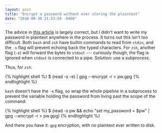 ```yaml
---
layout: post
title: "Encrypt a password without ever storing the plaintext"
date: "2016-09-30 21:53:59 -0400"
---
```


The advice in [this article][] is largely correct, but I didn't want to write my
password in plaintext anywhere in the process. It turns out this isn't too
difficult. Both `bash` and `zsh` have builtin commands to read from `stdin`, and
the `-s` flag will prevent echoing back the typed characters. For `zsh`, another
flag (`-e`) will forward the bytes to `stdout` --- curiously though, the flag is
ignored when `stdout` is connected to a pipe. Solution: use a subprocess.

Thus, for `zsh`:

{% highlight shell %}
$ (read -s -e) | gpg --encrypt -r <your id> > pw.gpg
{% endhighlight %}

`bash` doesn't have the `-e` flag, so wrap the whole pipeline in a subprocess to
prevent the variable holding the password from living past the scope of the
command:

{% highlight shell %}
$ (read -s pw && echo "set my_password = $pw" | gpg --encrypt -r <your id> > pw.gpg)
{% endhighlight %}

And there you have it: `gpg` encryption, with no plaintext ever written to disk.

[this article]: https://pthree.org/2012/01/07/encrypted-mutt-imap-smtp-passwords/
